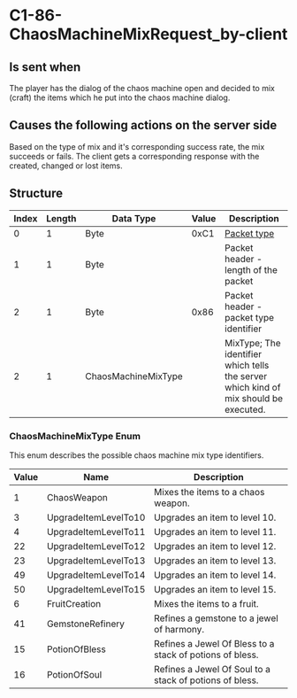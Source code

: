 # C1-86-ChaosMachineMixRequest_by-client

## Is sent when

The player has the dialog of the chaos machine open and decided to mix (craft) the items which he put into the chaos machine dialog.

## Causes the following actions on the server side

Based on the type of mix and it's corresponding success rate, the mix succeeds or fails. The client gets a corresponding response with the created, changed or lost items.

## Structure

| Index | Length | Data Type | Value | Description |
|-------|--------|-----------|-------|-------------|
| 0 | 1 |   Byte   | 0xC1  | [Packet type](PacketTypes.md) |
| 1 | 1 |    Byte   |      | Packet header - length of the packet |
| 2 | 1 |    Byte   | 0x86  | Packet header - packet type identifier |
| 2 | 1 | ChaosMachineMixType |  | MixType; The identifier which tells the server which kind of mix should be executed. |

### ChaosMachineMixType Enum

This enum describes the possible chaos machine mix type identifiers.

| Value | Name | Description |
|-------|------|-------------|
| 1 | ChaosWeapon | Mixes the items to a chaos weapon. |
| 3 | UpgradeItemLevelTo10 | Upgrades an item to level 10. |
| 4 | UpgradeItemLevelTo11 | Upgrades an item to level 11. |
| 22 | UpgradeItemLevelTo12 | Upgrades an item to level 12. |
| 23 | UpgradeItemLevelTo13 | Upgrades an item to level 13. |
| 49 | UpgradeItemLevelTo14 | Upgrades an item to level 14. |
| 50 | UpgradeItemLevelTo15 | Upgrades an item to level 15. |
| 6 | FruitCreation | Mixes the items to a fruit. |
| 41 | GemstoneRefinery | Refines a gemstone to a jewel of harmony. |
| 15 | PotionOfBless | Refines a Jewel Of Bless to a stack of potions of bless. |
| 16 | PotionOfSoul | Refines a Jewel Of Soul to a stack of potions of bless. |